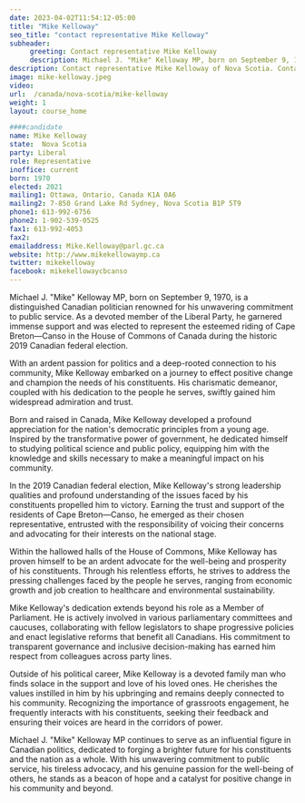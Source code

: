 ```yaml
---
date: 2023-04-02T11:54:12-05:00
title: "Mike Kelloway"
seo_title: "contact representative Mike Kelloway"
subheader:
     greeting: Contact representative Mike Kelloway
     description: Michael J. "Mike" Kelloway MP, born on September 9, 1970, is a distinguished Canadian politician renowned for his unwavering commitment to public service. As a devoted member of the Liberal Party, he garnered immense support and was elected to represent the esteemed riding of Cape Breton—Canso in the House of Commons of Canada during the historic 2019 Canadian federal election.
description: Contact representative Mike Kelloway of Nova Scotia. Contact information for Mike Kelloway includes email address, phone number, and mailing address.
image: mike-kelloway.jpeg
video:
url:  /canada/nova-scotia/mike-kelloway
weight: 1
layout: course_home

####candidate
name: Mike Kelloway
state:	Nova Scotia
party: Liberal
role: Representative
inoffice: current
born: 1970
elected: 2021
mailing1: Ottawa, Ontario, Canada K1A 0A6
mailing2: 7-850 Grand Lake Rd Sydney, Nova Scotia B1P 5T9
phone1: 613-992-6756
phone2: 1-902-539-0525
fax1: 613-992-4053
fax2:
emailaddress: Mike.Kelloway@parl.gc.ca
website: http://www.mikekellowaymp.ca
twitter: mikekelloway
facebook: mikekellowaycbcanso
---
```


Michael J. "Mike" Kelloway MP, born on September 9, 1970, is a distinguished Canadian politician renowned for his unwavering commitment to public service. As a devoted member of the Liberal Party, he garnered immense support and was elected to represent the esteemed riding of Cape Breton—Canso in the House of Commons of Canada during the historic 2019 Canadian federal election.

With an ardent passion for politics and a deep-rooted connection to his community, Mike Kelloway embarked on a journey to effect positive change and champion the needs of his constituents. His charismatic demeanor, coupled with his dedication to the people he serves, swiftly gained him widespread admiration and trust.

Born and raised in Canada, Mike Kelloway developed a profound appreciation for the nation's democratic principles from a young age. Inspired by the transformative power of government, he dedicated himself to studying political science and public policy, equipping him with the knowledge and skills necessary to make a meaningful impact on his community.

In the 2019 Canadian federal election, Mike Kelloway's strong leadership qualities and profound understanding of the issues faced by his constituents propelled him to victory. Earning the trust and support of the residents of Cape Breton—Canso, he emerged as their chosen representative, entrusted with the responsibility of voicing their concerns and advocating for their interests on the national stage.

Within the hallowed halls of the House of Commons, Mike Kelloway has proven himself to be an ardent advocate for the well-being and prosperity of his constituents. Through his relentless efforts, he strives to address the pressing challenges faced by the people he serves, ranging from economic growth and job creation to healthcare and environmental sustainability.

Mike Kelloway's dedication extends beyond his role as a Member of Parliament. He is actively involved in various parliamentary committees and caucuses, collaborating with fellow legislators to shape progressive policies and enact legislative reforms that benefit all Canadians. His commitment to transparent governance and inclusive decision-making has earned him respect from colleagues across party lines.

Outside of his political career, Mike Kelloway is a devoted family man who finds solace in the support and love of his loved ones. He cherishes the values instilled in him by his upbringing and remains deeply connected to his community. Recognizing the importance of grassroots engagement, he frequently interacts with his constituents, seeking their feedback and ensuring their voices are heard in the corridors of power.

Michael J. "Mike" Kelloway MP continues to serve as an influential figure in Canadian politics, dedicated to forging a brighter future for his constituents and the nation as a whole. With his unwavering commitment to public service, his tireless advocacy, and his genuine passion for the well-being of others, he stands as a beacon of hope and a catalyst for positive change in his community and beyond.
